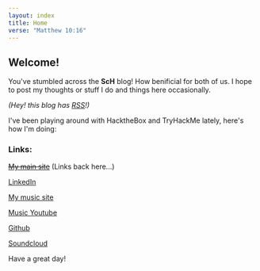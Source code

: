 ```yaml
---
layout: index
title: Home
verse: "Matthew 10:16"
---
```

## Welcome!

You've stumbled across the **ScH** blog! How benificial for both of us. I hope to post my thoughts or stuff I do and things here occasionally.

_(Hey! this blog has [RSS](https://sam-hildebrand.github.io/the-blog/feed.xml)!)_

I've been playing around with HacktheBox and TryHackMe lately, here's how I'm doing:

<div class="flex-container">
    <div><script src="https://tryhackme.com/badge/1158760"></script></div>
    <div class="right-badge"><a href="https://app.hackthebox.com/profile/351443"><script src="https://www.hackthebox.eu/badge/351443"></script></a></div>
</div>
<p></p>

### Links:

[~~My main site~~](https://sam-hildebrand.github.io) (Links back here...)

[LinkedIn](https://www.linkedin.com/in/samuel-hildebrand/)

[My music site](https://sam-hildebrand.github.io/Sam_HildebrandMusic/)

[Music Youtube](https://www.youtube.com/channel/UC7o5yXD-2vhfELrREXGvzvQ/)

[Github](https://www.github.com/Sam-Hildebrand)

[Soundcloud](https://soundcloud.com/sam_hildebrandmusic)

Have a great day!

